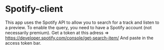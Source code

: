 # Spotify-client

This app uses the Spotify API to allow you to search for a track and listen to a preview.
To enable the query, you need to have a Spotify account (not necessarily premium).
Get a token at this adress => <https://developer.spotify.com/console/get-search-item/>
And paste in the access token bar.
